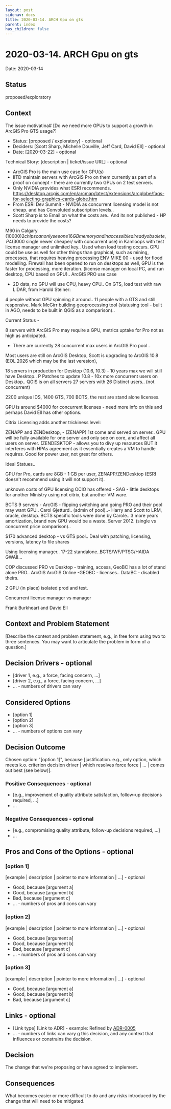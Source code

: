 ```yaml
---
layout: post
sidenav: docs
title: 2020-03-14. ARCH Gpu on gts
parent: index
has_children: false
---
```

# 2020-03-14. ARCH Gpu on gts

Date: 2020-03-14

## Status

proposed/exploratory

## Context

The issue motivatina# [Do we need more GPUs to support a growth in ArcGIS Pro GTS usage?]

* Status: [proposed / exploratory] - optional
* Deciders: [Scott Sharp, Michelle Douville, Jeff Card, David Ell] - optional
* Date: [2020-03-22] - optional

Technical Story: [description | ticket/issue URL] - optional

* ArcGIS Pro is the main use case for GPU(s)
* IITD maintain servers with ArcGIS Pro on them currently as part of a proof on concept - there are currently two GPUs on 2 test servers.
* Only NVIDIA provides what ESRI recommends. <https://desktop.arcgis.com/en/arcmap/latest/extensions/arcglobe/faqs-for-selecting-graphics-cards-globe.htm>
* From ESRI Dev Summit - NVIDIA as concurrent licensing model is not cheap. and has Convoluted subscription levels..
* Scott Sharp is to Email on what the costs are.. And its not published - HP needs to provide the costs?

M60 in Calgary ($10000) 2 chips can only see one 16GB memory and in accessible already obsolete,
P4 ($3000 single newer cheaper/ with concurrent use) in Kamloops with test license manager and unlimited key.. Used when load testing occurs.
GPU could be use as well for other things than graphical, such as mining, processes, that requires heaving processing
ENV MIKE 00 - used for flood modelling.
Firewall has been opened to run on desktops as well, GPU is the faster for processing, more iteration. (license  manager on local PC, and run desktop, CPU based on GPU)..
ArcGIS PRO use case

* 2D data, no GPU will use CPU, heavy CPU.. On GTS, load test with raw LIDAR, from Harold Steiner:

4 people without GPU spinning it around..
11 people with a GTS and still responsive.  Mark McGirr building geoprocessing tool (statusing tool - built in AGO, needs to be built in QGIS as a comparison)..

Current Status -

8 servers with ArcGIS Pro may require a GPU, metrics uptake for Pro not as high as anticipated.

* There are currently 28 concurrent max users in ArcGIS Pro pool .

Most users are still on ArcGIS Desktop, Scott is upgrading to ArcGIS 10.8 (EOL 2026 which may be the last veresion),

18 servers in production for Desktop (10.6, 10.3) - 10 years max we will still have Desktop.. P
Patches to update 10.8 - 10x more concurrent users on Desktop..
QGIS is on all servers 27 servers with 26 Distinct users.. (not concurrent)

2200 unique IDS, 1400 GTS, 700 BCTS, the rest are stand alone licenses.

GPU is around $4000 for concurrent licenses - need more info on this and perhaps David Ell has other options.

Citrix Licensing adds another trickiness level:

ZENAPP and ZENDesktop, - (ZENAPP) 1st come and served on server..
GPU will be fully available for one server and only see on core, and affect all users on server.
(ZENDESKTOP - allows you to divy up resources BUT it interferes with HPAs agreement as it essentially creates a VM to handle requires. Good for power user, not great for others.

Ideal Statues..

GPU for Pro, cards are 8GB - 1 GB per user, ZENAPP/ZENDesktop (ESRI doesn't recommend using it will not support it).

unknown costs of GPU licensing
OCIO has offered - SAG - little desktops for another Ministry using not citrix, but another VM ware.

BCTS 9 servers - ArcGIS - flipping switching and going PRO and their pool may want GPU.. Carol Gjetturd.. (admin of pool)..- Harry and Scott to LRM, oracle, desktop. BCTS specific tools were done by Carole.. 3 more years amortization, brand new GPU would be a waste. Server 2012. (single vs concurrent price comparison)..

$170 advanced desktop - vs GTS pool.. Deal with patching, licensing, versions, latency to file shares

Using licensing manager.. 17-22 standalone..BCTS/WF/PTSG/HAIDA GWAII...

COP discussed PRO vs Desktop - training, access, GeoBC has a lot of stand alone PRO..
ArcGIS ArcGIS Online -GEOBC -  licenses.. DataBC - disabled theirs.

2 GPU (in place) isolated prod and test.

Concurrent license manager vs manager

Frank Burkheart and David Ell

## Context and Problem Statement

[Describe the context and problem statement, e.g., in free form using two to three sentences. You may want to articulate the problem in form of a question.]

## Decision Drivers - optional

* [driver 1, e.g., a force, facing concern, ...]
* [driver 2, e.g., a force, facing concern, ...]
* ... - numbers of drivers can vary

## Considered Options

* [option 1]
* [option 2]
* [option 3]
* ... - numbers of options can vary

## Decision Outcome

Chosen option: "[option 1]", because [justification. e.g., only option, which meets k.o. criterion decision driver | which resolves force force | ... | comes out best (see below)].

### Positive Consequences - optional

* [e.g., improvement of quality attribute satisfaction, follow-up decisions required, ...]
* ...

### Negative Consequences - optional

* [e.g., compromising quality attribute, follow-up decisions required, ...]
* ...

## Pros and Cons of the Options - optional

### [option 1]

[example | description | pointer to more information | ...] - optional

* Good, because [argument a]
* Good, because [argument b]
* Bad, because [argument c]
* ... - numbers of pros and cons can vary

### [option 2]

[example | description | pointer to more information | ...] - optional

* Good, because [argument a]
* Good, because [argument b]
* Bad, because [argument c]
* ... - numbers of pros and cons can vary

### [option 3]

[example | description | pointer to more information | ...] - optional

* Good, because [argument a]
* Good, because [argument b]
* Bad, because [argument c]

## Links - optional

* [Link type] [Link to ADR] - example: Refined by [ADR-0005](0005-example.md)
* ... - numbers of links can vary g this decision, and any context that influences or constrains the decision.

## Decision

The change that we're proposing or have agreed to implement.

## Consequences

What becomes easier or more difficult to do and any risks introduced by the change that will need to be mitigated.
